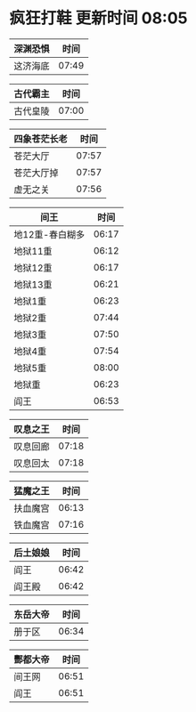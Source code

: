 # 疯狂打鞋 更新时间 08:05

| 深渊恐惧   | 时间    |
|--------|-------|
| 这济海底 | 07:49 |

| 古代霸主   | 时间    |
|--------|-------|
| 古代皇陵 | 07:00 |

| 四象苍茫长老   | 时间    |
|--------|-------|
| 苍茫大厅 | 07:57 |
| 苍茫大厅掉 | 07:57 |
| 虚无之关 | 07:56 |

| 间王   | 时间    |
|--------|-------|
| 地12重-春白糊多 | 06:17 |
| 地狱11重 | 06:12 |
| 地狱12重 | 06:17 |
| 地狱13重 | 06:21 |
| 地狱1重 | 06:23 |
| 地狱2重 | 07:44 |
| 地狱3重 | 07:50 |
| 地狱4重 | 07:54 |
| 地狱5重 | 08:00 |
| 地狱重 | 06:23 |
| 阎王 | 06:53 |

| 叹息之王   | 时间    |
|--------|-------|
| 叹息回廊 | 07:18 |
| 叹息回太 | 07:18 |

| 猛魔之王   | 时间    |
|--------|-------|
| 扶血魔宫 | 06:13 |
| 铁血魔宫 | 07:16 |

| 后土娘娘   | 时间    |
|--------|-------|
| 阎王 | 06:42 |
| 阎王殿 | 06:42 |

| 东岳大帝   | 时间    |
|--------|-------|
| 册于区 | 06:34 |

| 酆都大帝   | 时间    |
|--------|-------|
| 间王网 | 06:51 |
| 阎王 | 06:51 |